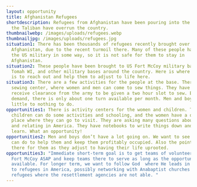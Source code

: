 ```yaml
---
layout: opportunity
title: Afghanistan Refugees
shortdescription: Refugees from Afghanistan have been pouring into the USA since
  the Taliban have overrun the country.
thumbnailwebp: /images/uploads/refugees.webp
thumbnailjpg: /images/uploads/refugees.jpg
situation1: There has been thousands of refugees recently brought over from
  Afghanistan, due to the recent turmoil there. Many of these people have helped
  the US military in some way, so it is not safe for them to stay in
  Afghanistan.
situation2: These people have been brought to US Fort McCoy military base near
  Tomah WI, and other military bases around the country. Here is where our goal
  is to reach out and help them to adjust to life here.
situation3: There are a few activities for the people at the base. There is a
  sewing center, where women and men can come to sew things. They have to
  receive clearance from the army to be given a two hour slot to sew. Because of
  demand, there is only about one turn available per month. Men and boys have
  little to nothing to do.
opportunities1: There is activity centers for the women and children. The
  children can do some activities and schooling, and the women have a quiet
  place where they can go to visit. They are asking many questions about living
  and relating in America. They have notebooks to write things down and want to
  learn. What an opportunity!
opportunities2: Men and boys don’t have a lot going on. We want to see what we
  can do to help them and keep them profitably occupied. Also the point is to be
  there for them as they adjust to having their life uprooted.
opportunities3: "Immediate short-term goal is to get teams of volunteers into
  Fort McCoy ASAP and keep teams there to serve as long as the opportunity is
  available. For longer term, we want to follow God  where He leads in relating
  to refugees in America, possibly networking with Anabaptist churches to help
  refugees where the resettlement agencies are not able. "
---
```

